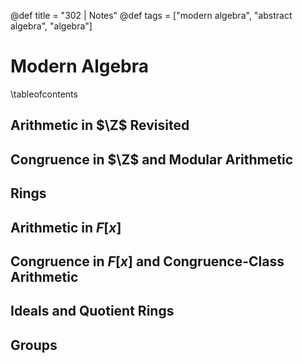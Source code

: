 @def title = "302 | Notes"
@def tags = ["modern algebra", "abstract algebra", "algebra"]

# Modern Algebra

\tableofcontents

## Arithmetic in $\Z$ Revisited

## Congruence in $\Z$ and Modular Arithmetic

## Rings

## Arithmetic in $F[x]$

## Congruence in $F[x]$ and Congruence-Class Arithmetic

## Ideals and Quotient Rings

## Groups
